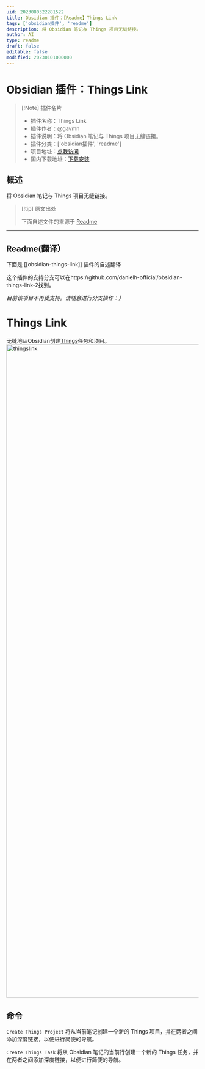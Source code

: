 ```yaml
---
uid: 2023080322281522
title: Obsidian 插件：【Readme】Things Link
tags: ['obsidian插件', 'readme']
description: 将 Obsidian 笔记与 Things 项目无缝链接。
author: AI
type: readme
draft: false
editable: false
modified: 20230101000000
---
```


# Obsidian 插件：Things Link

> [!Note] 插件名片
> - 插件名称：Things Link
> - 插件作者：@gavmn
> - 插件说明：将 Obsidian 笔记与 Things 项目无缝链接。
> - 插件分类：['obsidian插件', 'readme']
> - 项目地址：[点我访问](https://github.com/gavinmn/obsidian-things-link)
> - 国内下载地址：[下载安装](https://pkmer.cn/products/plugin/pluginMarket/?obsidian-things-link)

## 概述

将 Obsidian 笔记与 Things 项目无缝链接。



> [!tip] 原文出处
> 
>下面自述文件的来源于 [Readme](https://ghproxy.net/https://raw.githubusercontent.com/gavinmn/obsidian-things-link/master/README.md)
> 

---

## Readme(翻译）

下面是 [[obsidian-things-link]] 插件的自述翻译


这个插件的支持分支可以在https://github.com/danielh-official/obsidian-things-link-2找到。

*目前该项目不再受支持。请随意进行分支操作：）*
# Things Link

无缝地从Obsidian创建[Things](https://culturedcode.com/things/)任务和项目。
<img width="1711" alt="thingslink" src="https://user-images.githubusercontent.com/59900904/156386765-3a5923e2-0f05-4268-952d-f971c43f3aee.png">

## 命令

`Create Things Project` 将从当前笔记创建一个新的 Things 项目，并在两者之间添加深度链接，以便进行简便的导航。

`Create Things Task` 将从 Obsidian 笔记的当前行创建一个新的 Things 任务，并在两者之间添加深度链接，以便进行简便的导航。



